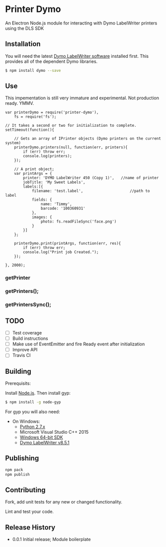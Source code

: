 # Printer Dymo

An Electron Node.js module for interacting with Dymo LabelWriter printers using the DLS SDK

## Installation

You will need the latest [Dymo LabelWriter software](http://download.dymo.com/dymo/Software/Win/DLS8Setup.8.5.1.exe) installed first.  This provides all of the dependent Dymo libraries.

``` bash
$ npm install dymo --save
```

## Use

This impementation is still very immature and experimental.  Not production ready. YMMV.

```
var printerDymo = require('printer-dymo'),
	fs = require('fs');

// It takes a second or two for initialization to complete.
setTimeout(function(){

	// Gets an array of IPrinter objects (Dymo printers on the current system)
	printerDymo.printers(null, function(err, printers){
		if (err) throw err;
		console.log(printers);
	});

	// A print object;
	var printArgs = {
		printer: 'DYMO LabelWriter 450 (Copy 1)',	//name of printer
		jobTitle: 'My Sweet Labels',
		labels:[{
			filename: 'test.label',						//path to label
			fields: {
				name: 'Timmy',
				barcode: '100360931'
			},
			images: {
				photo: fs.readFileSync('face.png')
			}
		}]
	};

	printerDymo.print(printArgs, function(err, res){
		if (err) throw err;
		console.log("Print job Created.");
	});

}, 2000);

```

### getPrinter

### getPrinters();

### getPrintersSync();

## TODO

- [ ] Test coverage
- [ ] Build instructions
- [ ] Make use of EventEmitter and fire Ready event after initialization
- [ ] Improve API
- [ ] Travis CI

## Building

Prerequisits:

Install [Node.js](https://nodejs.org/en/download/).  Then install gyp:

``` bash
$ npm install -g node-gyp
```

For gyp you will also need:

* On Windows:
  * [Python 2.7.x](https://www.python.org/getit/windows)
  * Microsoft Visual Studio C++ 2015
  * [Windows 64-bit SDK](https://msdn.microsoft.com/en-us/windows/desktop/bg162891.aspx)
  * [Dymo LabelWriter v8.5.1](http://download.dymo.com/dymo/Software/Win/DLS8Setup.8.5.1.exe)


## Publishing

``` bash
npm pack
npm publish

```

## Contributing

Fork, add unit tests for any new or changed functionality.

Lint and test your code.

## Release History

* 0.0.1 Initial release; Module boilerplate
